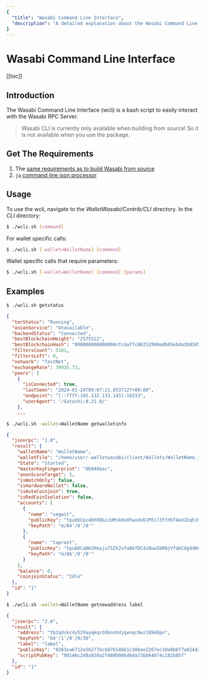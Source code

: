 ```yaml
---
{
  "title": "Wasabi Command Line Interface",
  "description": "A detailed explanation about the Wasabi Command Line Interface. This is the Wasabi documentation, an archive of knowledge about the open-source, non-custodial and privacy-focused Bitcoin wallet for desktop."
}
---
```


# Wasabi Command Line Interface

[[toc]]

## Introduction

The Wasabi Command Line Interface (wcli) is a bash script to easily interact with the Wasabi RPC Server.

> Wasabi CLI is currently only available when building from source!
So it is not available when you use the package.

## Get The Requirements

1. The [same requirements as to build Wasabi from source](/using-wasabi/BuildSource.md#get-the-requirements)
2. `jq` [command line json processor](https://jqlang.github.io/jq/)

## Usage

To use the wcli, navigate to the _WalletWasabi/Contrib/CLI_ directory.
In the _CLI_ directory:

```bash
$ ./wcli.sh [command]
```

For wallet specific calls:

```bash
$ ./wcli.sh [-wallet=WalletName] [command]
```

Wallet specific calls that require parameters:
```bash
$ ./wcli.sh [-wallet=WalletName] [command] [params]
```

## Examples

```bash
$ ./wcli.sh getstatus
```

```json
{
  "torStatus": "Running",
  "onionService": "Unavailable",
  "backendStatus": "Connected",
  "bestBlockchainHeight": "2575522",
  "bestBlockchainHash": "000000000000000cfcdaf7c06252990edb65ebda3b0345a2caf07cfaf23e7084",
  "filtersCount": 5101,
  "filtersLeft": 0,
  "network": "TestNet",
  "exchangeRate": 39935.73,
  "peers": [
    {
      "isConnected": true,
      "lastSeen": "2024-01-24T09:07:21.8537127+00:00",
      "endpoint": "[::ffff:185.132.133.143]:18333",
      "userAgent": "/Satoshi:0.21.0/"
    },
    ...
```

```bash
$ ./wcli.sh -wallet=WalletName getwalletinfo
```

```json
{
  "jsonrpc": "2.0",
  "result": {
    "walletName": "WalletName",
    "walletFile": "/home/user/.walletwasabi/client/Wallets/WalletName.json",
    "State": "Started",
    "masterKeyFingerprint": "0b946bac",
    "anonScoreTarget": 5,
    "isWatchOnly": false,
    "isHardwareWallet": false,
    "isAutoCoinjoin": true,
    "isRedCoinIsolation": false,
    "accounts": [
      {
        "name": "segwit",
        "publicKey": "tpubDCpc4bh9QGicUMskHuXhwxdxDJPEs73f3YbTAoU1EqhJmHjKWpRg8gwrurvpmUDywNLbLQTu2aY9US3W4AV8uyrP2np9gTLtyZrtZ5VuHzr",
        "keyPath": "m/84'/0'/0'"
      },
      {
        "name": "taproot",
        "publicKey": "tpubDCqNm3Xmaju7SZk2vfa8kfDC4iNuwSbRNjVfqkCdg4dHu63fyNpHhUNAtcehRnKVrzU7ZgaFqkmHZGVVgFphYL3B3BBNxqVN7NbD33PcXUv",
        "keyPath": "m/86'/0'/0'"
      }
    ],
    "balance": 0,
    "coinjoinStatus": "Idle"
  },
  "id": "1"
}
```

```bash
$ ./wcli.sh -wallet=WalletName getnewaddress label
```

```json
{
  "jsonrpc": "2.0",
  "result": {
    "address": "tb1qdskc4y529ayqkqrddknnhdjqwnqc9wzl8940pn",
    "keyPath": "84'/1'/0'/0/30",
    "label": "label",
    "publicKey": "0263ea6712e56277bcb07b14b61c30bae2267ec10e0bbf7a024d2c6a0634d6e634",
    "scriptPubKey": "00146c2d8a928a2f480b006d6da73bb64074c182b85f"
  },
  "id": "1"
}
```
